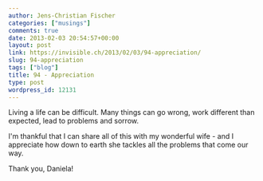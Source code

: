 ```yaml
---
author: Jens-Christian Fischer
categories: ["musings"]
comments: true
date: 2013-02-03 20:54:57+00:00
layout: post
link: https://invisible.ch/2013/02/03/94-appreciation/
slug: 94-appreciation
tags: ["blog"]
title: 94 - Appreciation
type: post
wordpress_id: 12131
---
```


Living a life can be difficult. Many things can go wrong, work different than expected, lead to problems and sorrow.

I'm thankful that I can share all of this with my wonderful wife - and I appreciate how down to earth she tackles all the problems that come our way.

Thank you, Daniela!
